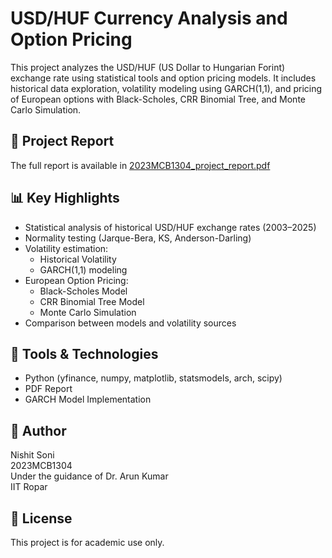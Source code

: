 # USD/HUF Currency Analysis and Option Pricing

This project analyzes the USD/HUF (US Dollar to Hungarian Forint) exchange rate using statistical tools and option pricing models. It includes historical data exploration, volatility modeling using GARCH(1,1), and pricing of European options with Black-Scholes, CRR Binomial Tree, and Monte Carlo Simulation.

## 📘 Project Report
The full report is available in [2023MCB1304_project_report.pdf](./2023MCB1304_project_report.pdf)

## 📊 Key Highlights
- Statistical analysis of historical USD/HUF exchange rates (2003–2025)
- Normality testing (Jarque-Bera, KS, Anderson-Darling)
- Volatility estimation:
  - Historical Volatility
  - GARCH(1,1) modeling
- European Option Pricing:
  - Black-Scholes Model
  - CRR Binomial Tree Model
  - Monte Carlo Simulation
- Comparison between models and volatility sources

## 🔧 Tools & Technologies
- Python (yfinance, numpy, matplotlib, statsmodels, arch, scipy)
- PDF Report
- GARCH Model Implementation

## 📌 Author
Nishit Soni  
2023MCB1304  
Under the guidance of Dr. Arun Kumar  
IIT Ropar

## 📄 License
This project is for academic use only.

